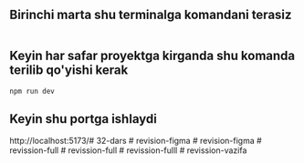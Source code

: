 ## Birinchi marta shu terminalga komandani terasiz

````

````

## Keyin har safar proyektga kirganda shu komanda terilib qo'yishi kerak
````
npm run dev
````

## Keyin shu portga ishlaydi
http://localhost:5173/#   3 2 - d a r s  
 #   r e v i s i o n - f i g m a  
 #   r e v i s i o n - f i g m a  
 #   r e v i s s i o n - f u l l  
 #   r e v i s s i o n - f u l l  
 #   r e v i s s i o n - f u l l l  
 #   r e v i s s i o n - v a z i f a  
 